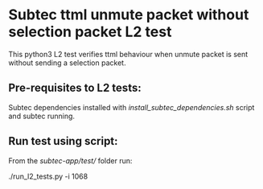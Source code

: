# Subtec ttml unmute packet without selection packet L2 test

This python3 L2 test verifies ttml behaviour when unmute packet is sent
without sending a selection packet. 

## Pre-requisites to L2 tests:

Subtec dependencies installed with *install_subtec_dependencies.sh* script
and subtec running.

## Run test using script:

From the *subtec-app/test/* folder run:

./run_l2_tests.py -i 1068
